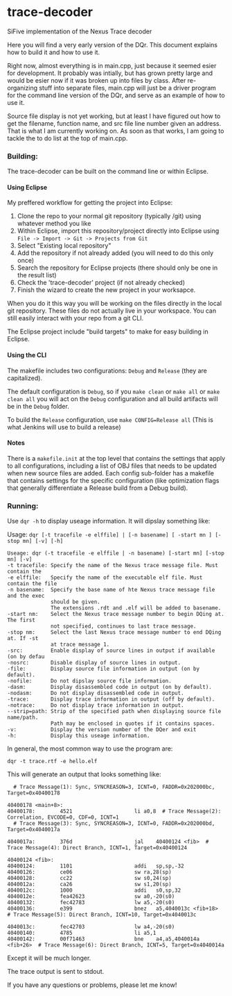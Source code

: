 # trace-decoder
SiFive implementation of the Nexus Trace decoder


Here you will find a very early version of the DQr. This document explains how to build it and how to use it.

Right now, almost everything is in main.cpp, just because it seemed esier for development. It probably was intially, but has grown
pretty large and would be esier now if it was broken up into files by class. After re-organizing stuff into separate files, main.cpp will just be
a driver program for the command line version of the DQr, and serve as an example of how to use it.

Source file display is not yet working, but at least I have figured out how to get the filename, function name, and src file line number given an address.
That is what I am currently working on. As soon as that works, I am going to tackle the to do list at the top of main.cpp.

### Building:
The trace-decoder
 can be built on the command line or within Eclipse.

#### Using Eclipse

My preffered workflow for getting the project into Eclipse:

 1. Clone the repo to your normal git repository (typically <home>/git) using whatever method you like
 2. Within Eclipse, import this repository/project directly into Eclipse using `File -> Import -> Git -> Projects from Git`
 3. Select "Existing local repository"
 4. Add the repository if not already added (you will need to do this only once)
 5. Search the repository for Eclipse projects (there should only be one in the result list)
 6. Check the 'trace-decoder' project (if not already checked)
 7. Finish the wizard to create the new project in your worksapce.
 
When you do it this way you will be working on the files directly in the local git repository.  These files do not actually live in your workspace.  You can still easily interact with your repo from a git CLI.
  
The Eclipse project include "build targets" to make for easy building in Eclipse.

#### Using the CLI

The makefile includes two configurations:  `Debug` and `Release` (they are capitalized).

The default configuration is `Debug`, so if you `make clean` or `make all` or `make clean all` you will act on the `Debug` configuration and all build artifacts will be in the `Debug` folder.

To build the `Release` configuration, use `make CONFIG=Release all` (This is what Jenkins will use to build a release)

#### Notes

There is a `makefile.init` at the top level that contains the settings that apply to all configurations, including a list of OBJ files that needs to be updated when new source files are added. Each config sub-folder has a makefile that contains settings for the specific configuration (like optimization flags that generally differentiate a Release build from a Debug build).


### Running:

Use `dqr -h` to display useage information. It will dipslay something like:

Usage: `dqr [-t tracefile -e elffile] | [-n basename] [ -start mn ] [-stop mn] [-v] [-h]`

```
Useage: dqr (-t tracefile -e elffile | -n basename) [-start mn] [-stop mn] [-v]
-t tracefile: Specify the name of the Nexus trace message file. Must contain the
-e elffile:   Specify the name of the executable elf file. Must contain the file
-n basename:  Specify the base name of hte Nexus trace message file and the exec
              should be given.
              The extensions .rdt and .elf will be added to basename.
-start nm:    Select the Nexus trace message number to begin DQing at. The first
              not specified, continues to last trace message.
-stop nm:     Select the last Nexus trace message number to end DQing at. If -st
              at trace message 1.
-src:         Enable display of source lines in output if available (on by defau
-nosrc:       Disable display of source lines in output.
-file:        Display source file information in output (on by default).
-nofile:      Do not dipslay source file information.
-dasm:        Display disassembled code in output (on by default).
-nodasm:      Do not display disassembled code in output.
-trace:       Display trace information in output (off by default).
-notrace:     Do not display trace information in output.
--strip=path: Strip of the specified path when displaying source file name/path.
              Path may be enclosed in quotes if it contains spaces.
-v:           Display the version number of the DQer and exit
-h:           Display this useage information.
```

In general, the most common way to use the program are:

`dqr -t trace.rtf -e hello.elf`

This will generate an output that looks something like:

```
  # Trace Message(1): Sync, SYNCREASON=3, ICNT=0, FADDR=0x202000bc, Target=0x40400178

40400178 <main+8>:
40400178:        4521                    li	a0,8  # Trace Message(2): Correlation, EVCODE=0, CDF=0, ICNT=1
  # Trace Message(3): Sync, SYNCREASON=3, ICNT=0, FADDR=0x202000bd, Target=0x4040017a

4040017a:        376d                    jal	40400124 <fib>  # Trace Message(4): Direct Branch, ICNT=1, Target=0x40400124

40400124 <fib>:
40400124:        1101                    addi	sp,sp,-32
40400126:        ce06                    sw	ra,28(sp)
40400128:        cc22                    sw	s0,24(sp)
4040012a:        ca26                    sw	s1,20(sp)
4040012c:        1000                    addi	s0,sp,32
4040012e:        fea42623                sw	a0,-20(s0)
40400132:        fec42783                lw	a5,-20(s0)
40400136:        e399                    bnez	a5,4040013c <fib+18>  # Trace Message(5): Direct Branch, ICNT=10, Target=0x4040013c

4040013c:        fec42703                lw	a4,-20(s0)
40400140:        4785                    li	a5,1
40400142:        00f71463                bne	a4,a5,4040014a <fib+26>  # Trace Message(6): Direct Branch, ICNT=5, Target=0x4040014a
```

Except it will be much longer.

The trace output is sent to stdout.

If you have any questions or problems, please let me know!